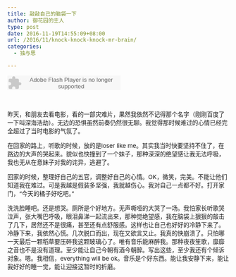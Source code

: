 ```yaml
---
title: 敲敲自己的脑袋一下
author: 御花园的主人
type: post
date: 2016-11-19T14:55:09+08:00
url: /2016/11/knock-knock-knock-mr-brain/
categories:
  - 独与思

---
```

<embed src="http://www.xiami.com/widget/2615875_1776185456/singlePlayer.swf" type="application/x-shockwave-flash" width="257" height="33" wmode="transparent">
</embed>

  
&nbsp;

<span style="font-size: 10pt;">昨天，和朋友去看电影，看的一部灾难片，果然我依然不记得那个名字（刚刚百度了一下叫深海浩劫）。无边的恐惧虽然前奏仍然很无聊。我觉得那时候难过的心情已经完全超过了当时电影的气氛了。</span>

 <span style="font-size: 10pt;">在回家的路上，听歌的时候，放的是loser like me。其实我当时快要坚持不住了，在路边的大声的哭起来。貌似也快撞到了一个妹子，那种深深的绝望感让我无法呼吸，我也无从在意妹子对我的诧异，逃避了。</span>

 <span style="font-size: 10pt;">回家的时候，整理好自己的五官，调整好自己的心情。OK，微笑，完美。不能让他们知道我在难过。可是我越是假装多坚强，我就越伤心。我对自己一点都不好。打开家门，“今天的橘子好吃吧。”</span>

 <span style="font-size: 10pt;">洗洗脸睡吧。还是想哭。厕所是个好地方。无声嘶哑的大哭了一场。我怕家长听歌哭泣声，张大嘴巴呼吸，眼泪鼻涕一起流出来，那种觉绝望感，我在脑袋上狠狠的敲击了几下，居然还不是很痛，甚至还有点舒服感。这样也让自己也好好的冷静下来了。冷静下来，我依然心慌。几次脱口而出，现在又欲言又止。我真的快崩溃了。只怕哪一天最后一颗稻草要压碎我这颗玻璃心了。唯有音乐能麻醉我。那种夜夜笙歌，靡靡之音也不是没有道理。至少能让自己今朝有酒今朝醉。写出这些，至少我还有个倾诉对象。嗯。我相信，everything will be ok。音乐是个好东西。能让我安静下来，能让我好好的睡一觉，能让迎接这暂时的折磨。</p>
